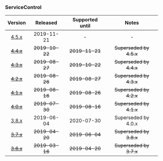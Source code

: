 ### ServiceControl

| Version   | Released       | Supported until   | Notes                             |
|:---------:|:--------------:|:-----------------:|:---------------------------------:|
| [4.5.x](https://www.nuget.org/packages/Particular.PlatformSample.ServiceControl/4.5.3) | 2019-11-21     | -                 | -                                 |
| [~~4.4.x~~](https://www.nuget.org/packages/Particular.PlatformSample.ServiceControl/4.4.1) | ~~2019-10-22~~ | ~~2019-11-21~~    | ~~Superseded by 4.5.x~~           |
| [~~4.3.x~~](https://www.nuget.org/packages/Particular.PlatformSample.ServiceControl/4.3.4) | ~~2019-08-27~~ | ~~2019-10-22~~    | ~~Superseded by 4.4.x~~           |
| [~~4.2.x~~](https://www.nuget.org/packages/Particular.PlatformSample.ServiceControl/4.2.0) | ~~2019-08-26~~ | ~~2019-08-27~~    | ~~Superseded by 4.3.x~~           |
| [~~4.1.x~~](https://www.nuget.org/packages/Particular.PlatformSample.ServiceControl/4.1.0) | ~~2019-08-16~~ | ~~2019-08-26~~    | ~~Superseded by 4.2.x~~           |
| [~~4.0.x~~](https://www.nuget.org/packages/Particular.PlatformSample.ServiceControl/4.0.1) | ~~2019-07-30~~ | ~~2019-08-16~~    | ~~Superseded by 4.1.x~~           |
| [3.8.x](https://www.nuget.org/packages/Particular.PlatformSample.ServiceControl/3.8.4) | 2019-06-04     | 2020-07-30        | Superseded by 4.0.x               |
| [~~3.7.x~~](https://www.nuget.org/packages/Particular.PlatformSample.ServiceControl/3.7.2) | ~~2019-04-20~~ | ~~2019-06-04~~    | ~~Superseded by 3.8.x~~           |
| [~~3.6.x~~](https://www.nuget.org/packages/Particular.PlatformSample.ServiceControl/3.6.9) | ~~2019-03-16~~ | ~~2019-04-20~~    | ~~Superseded by 3.7.x~~           |

